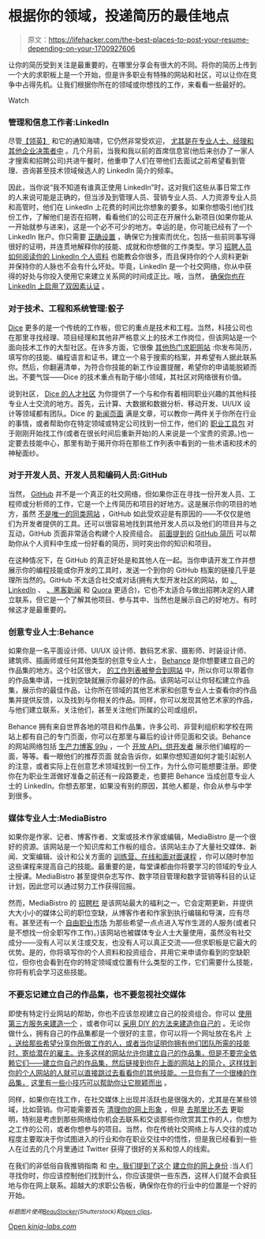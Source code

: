 # 根据你的领域，投递简历的最佳地点

> 原文：<https://lifehacker.com/the-best-places-to-post-your-resume-depending-on-your-1700927606>

让你的简历受到关注是最重要的，在哪里分享会有很大的不同。将你的简历上传到一个大的求职板上是一个开始，但是许多职业有特殊的网站和社区，可以让你在竞争中占得先机。让我们根据你所在的领域或你想找的工作，来看看一些最好的。

Watch

### 管理和信息工作者:LinkedIn

尽管[【领英】](https://www.linkedin.com/) 和它的通知海啸，它仍然非常受欢迎， [尤其是在专业人士、经理和其他企业决策者中](http://www.businessinsider.com/linkedin-as-a-marketing-and-brand-platform-2014-9) 。几个月前，当我和我以前的首席信息官(他后来创办了一家人才搜索和招聘公司)共进午餐时，他重申了人们在带他们去面试之前希望看到管理、咨询甚至技术领域候选人的 LinkedIn 简介的频率。

因此，当你说“我不知道有谁真正使用 LinkedIn”时，这对我们这些从事日常工作的人来说可能是正确的，但当涉及到管理人员、营销专业人员、人力资源专业人员和高管时，他们在 LinkedIn 上花费的时间比你想象的要多。如果你想吸引他们找份工作，了解他们是否在招聘，看看他们的公司正在开展什么新项目(如果你能从一开始就参与进来)，这是一个必不可少的地方。幸运的是，你可能已经有了一个 LinkedIn 账户。你只需要 [正确设置](https://lifehacker.com/how-can-i-make-linkedin-more-useful-in-landing-a-job-1066870899) ，确保它为搜索而优化，包括一些前同事写得很好的证明，并连贯地解释你的技能、成就和你想做的工作类型。学习 [招聘人员如何阅读你的 LinkedIn 个人资料](http://lifehacker.com/how-recruiters-really-look-at-your-linkedin-profile-and-1580589303) 也能教会你很多，而且保持你的个人资料更新 并保持你的人脉也不会有什么坏处。毕竟，LinkedIn 是一个社交网络，你从中获得的好处与你投入使用它来建立关系网的时间成正比。哦，当然， [确保你也在 LinkedIn 上启用了双因素认证](http://lifehacker.com/linkedin-just-added-two-factor-authentication-so-enabl-510680312) 。

### 对于技术、工程和系统管理:骰子

[Dice](http://www.dice.com/) 更多的是一个传统的工作板，但它的重点是技术和工程。当然，科技公司也在那里寻找经理、项目经理和其他非严格意义上的技术工作岗位，但该网站是一个面向技术工作的大型社区。在许多方面，它很像 [其他热门求职网站](http://lifehacker.com/five-best-job-search-sites-5792788) :你发布简历，填写你的技能、编程语言和证书，建立一个易于搜索的档案，并希望有人据此联系你。然后，你翻遍清单，为符合你技能的新工作设置提醒，希望你的申请能脱颖而出。不要气馁——Dice 的技术重点有助于缩小领域，其社区对网络很有价值。

说到社区， [Dice 的人才社区](http://news.dice.com/talent-community-landing-page/) 为你提供了一个与和你有着相同职业兴趣的其他科技专业人士交流的地方。首先，云计算、大数据和数据分析、移动开发、UI/UX 设计等领域都有团队。Dice 的 [新闻页面](http://news.dice.com/) 满是文章，可以教你一两件关于你所在行业的事情，或者帮助你在特定领域或特定公司找到一份工作，他们的 [职业工具包](http://news.dice.com/toolkit/) 对于刚刚开始找工作(或者在很长时间后重新开始)的人来说是一个宝贵的资源。)也一定要去技能中心，那里有助于揭开你将在那些工作列表中看到的一些术语和技术的神秘面纱。

### 对于开发人员、开发人员和编码人员:GitHub

当然， [GitHub](https://github.com/) 并不是一个真正的社交网络，但如果你正在寻找一份开发人员、工程师或分析师的工作，它是一个上传简历和项目的好地方。这是展示你的项目的地方，虽然 [不是唯一的同类网站](http://lifehacker.com/the-best-alternatives-to-google-code-for-your-programmi-1691688947) ，GitHub 如此受欢迎是有原因的——不仅仅是他们为开发者提供的工具。还可以很容易地找到其他开发人员以及他们的项目并与之互动，GitHub 页面非常适合构建个人投资组合。 [前面提到的](https://lifehacker.com/github-resume-transforms-your-github-account-into-a-one-5940553) [GitHub 简历](http://resume.github.io/) 可以帮助你从个人资料中生成一份好看的简历，同时突出你的知识和项目。

在这种情况下，在 GitHub 的真正好处是和其他人在一起。当你申请开发工作并想展示你的编程技能或你开发的工具时，发送一个到你的 GitHub 档案的链接几乎是理所当然的。GitHub 不太适合社交或对话(拥有大型开发社区的网站，如 [、LinkedIn](https://www.linkedin.com/) 、 [、黑客新闻](https://news.ycombinator.com/) 和 [Quora](https://www.quora.com/) 更适合)，它也不太适合与做出招聘决定的人建立联系，但它是一个了解其他项目、参与其中、当然也是展示自己的好地方。有时候这才是最重要的。

### 创意专业人士:Behance

如果你是一名平面设计师、UI/UX 设计师、数码艺术家、摄影师、时装设计师、建筑师、插画师或任何其他类型的创意专业人士， [Behance](https://www.behance.net/) 是你想要建立自己的作品集的地方。这个社区很大， [的工作列表被整合到网站](https://www.behance.net/joblist) 中，所以你可以带着你的作品集申请，一找到空缺就展示你最好的作品。该网站可以让你轻松建立作品集，展示你的最佳作品，让你所在领域的其他艺术家和创意专业人士查看你的作品集并提供反馈，以及找到与你相关的作品。同样，你可以发现其他艺术家的作品，与他们建立联系，关注他们，甚至关注他们所属的公司或组织。

Behance 拥有来自世界各地的项目和作品集，许多公司、非营利组织和学校在网站上都有自己的专门页面，你可以在那里与幕后的设计师见面和交谈。Behance 的网站网络包括 [生产力博客 99u](http://99u.com/) ，一个 [开放 API，供开发者](https://www.behance.net/dev) 展示他们编程的一面，等等。看一眼他们的推荐页面 就会告诉你，如果你想知道如何才能引起别人的注意，或者实际上在创意艺术领域找到一份工作，为什么你可能想要注册。即使你在为职业生涯做好准备之前还有一段路要走，也要把 Behance 当成创意专业人士的 LinkedIn。你想去那里，如果没有别的原因，其他人都是，你会从参与中学到很多。

### 媒体专业人士:MediaBistro

如果你是作家、记者、博客作者、文案或技术作家或编辑，MediaBistro 是一个很好的资源。该网站是一个知识库和工作板的组合。该网站主办了大量社交媒体、新闻、文案编辑、设计和公关方面的 [训练营、在线和面对面课程](http://www.mediabistro.com/courses/?nav=mmc) ，你可以随时参加这些课程来提高自己的技能。最重要的是，每堂课都由你将要学习的领域的专业人士授课。MediaBistro 甚至提供杂志写作、数字项目管理和数字营销等科目的认证计划，因此您可以通过努力工作获得回报。

然而，MediaBistro 的 [招聘栏](http://www.mediabistro.com/joblistings/?nav=mdj) 是该网站最大的福利之一。它会定期更新，并提供大大小小的媒体公司的职位空缺，从博客作者和作家到执行编辑和导演，应有尽有。甚至还有一个 [自由职业市场](http://www.mediabistro.com/portfolios/marketplace_intro.asp) 为那些希望一点点进入写作生涯的人服务(或者只是不想找一份全职写作工作)。)该网站也被媒体专业人士大量使用，虽然没有社交成分——没有人可以关注或交友，也没有人可以真正交流——但求职板是它最大的优势。是的，你将填写你的个人资料和投资组合，并用它来申请你看到的空缺职位，但你也会看到在你的特定领域或位置有什么类型的工作，它们需要什么技能，你将有机会学习这些技能。

### 不要忘记建立自己的作品集，也不要忽视社交媒体

即使有特定行业网站的帮助，你也不应该忽视建立自己的投资组合。你可以 [使用第三方服务来建造一个](http://lifehacker.com/five-best-professional-nameplate-sites-5886188) ，或者你可以 [采用 DIY 的方法来建造你自己的](https://lifehacker.com/make-and-host-your-own-customized-personal-landing-pag-5636983) 。无论你做什么，拥有自己的作品集都是一个很好的主意，你可以将一个网址放在名片 上 [，送给那些希望分享你所做工作的人，或者当你证明你拥有他们团队所需的技能时，寄给潜在的雇主。许多这样的网站允许你建立自己的作品集，但是不要完全依赖它们——建立你自己的作品集，然后链接到你在上面的网站上的简介，这样找到你的个人网站的人就可以直接跳过去看看你的其他技能。一旦你有了一个很棒的作品集，](http://lifehacker.com/why-business-cards-still-matter-and-how-to-effectively-1651222760) [这里有一些小技巧可以帮助你让它脱颖而出](http://lifehacker.com/how-to-make-your-personal-or-professional-landing-page-5886755) 。

同样，如果你在找工作，在社交媒体上出现并活跃也是很强大的，尤其是在某些领域，比如营销。你可能需要首先 [清理你的网上形象](https://lifehacker.com/how-to-clean-up-your-online-presence-and-make-a-great-f-5963864) ，但是 [去那里比不去](http://lifehacker.com/dont-quit-the-social-networks-you-hate-bend-them-to-yo-1683715538) 更聪明，特别是考虑到那些网络给你机会去联系和交谈那些你欣赏其工作的人，你想为之工作的公司，或者你想参与的项目。当然，你在传统社交网络上与人交往的成功程度主要取决于你试图进入的行业和你在职业交往中的悟性，但是我已经看到一些人在过去的几个月里通过 Twitter 获得了很好的关系和惊人的线索。

在我们的非低俗自我推销指南 和 [中，我们提到了这个](http://lifehacker.com/establish-and-maintain-your-online-identity-5531465) [建立你的网上身份](https://lifehacker.com/how-to-promote-yourself-without-being-sleazy-5883298) :当人们寻找你时，你应该控制他们找到什么，你应该提供一些东西，这样人们就不会疯狂地与你在网上联系。超越大的求职公告板，确保你在你的行业中的位置是一个好的开始。

<small>*标题图片使用*</small>[<small>*BeauStocker*</small>](http://www.shutterstock.com/pic-226184263/stock-vector-blank-presentation-for-training-or-teaching.html?src=GylHe2euXozPBCJiyZJeTg-1-3)<small>*(Shutterstock)和*</small>[<small>*open clips*</small>](http://pixabay.com/en/cellular-mobile-phone-cellphone-151385/)<small>*。*</small>

[Open *kinja-labs.com*](http://kinja-labs.com/related-widget/?posts=5934177,1680315298,1555349531&title=More%20Tips%20to%20Revamp%20Your%20Resume)